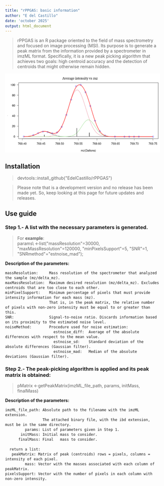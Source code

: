 ```yaml
---
title: "rPPGAS: basic information"
author: "E del Castillo"
date: 'october 2025'
output: html_document
---
```


>rPPGAS is an R package oriented to the field of mass spectrometry and focused on image processing (MSI).
Its purpose is to generate a peak matrix from the information provided by a spectrometer in imzML format.
Specifically, it is a new peak picking algorithm that achieves two goals: high centroid accuracy and the detection of centroids that might otherwise remain hidden.

![](./centroids.png)

## Installation

> devtools::install_github("EdelCastillo/rPPGAS")

> Please note that is a development version and no release has been made yet. So, keep looking at this page for future updates and releases.

## Use guide


### **Step 1**.- A list with the necessary parameters is generated.

> For **example**:  
>params\ <-list("massResolution"=30000, "maxMassResolution"=120000, "minPixelsSupport"=5, "SNR"=1,  "SNRmethod"="estnoise_mad");

**Description of the parameters:**

```         
massResolution:     Mass resolution of the spectrometer that analyzed the sample (mz/delta_mz).
maxMassResolution:  Maximum desired resolution (mz/delta_mz). Excludes centroids that are too close to each other.
minPixelSupport:    Minimum percentage of pixels that must provide intensity information for each mass (mz).
                    That is, in the peak matrix, the relative number of pixels with non-zero intensity must be equal to or greater than this.
SNR:                Signal-to-noise ratio. Discards information based on its proximity to the estimated noise level.
noiseMethod:        Procedure used for noise estimation:
                      estnoise_diff:  Average of the absolute differences with respect to the mean value.
                      estnoise_sd:    Standard deviation of the absolute differences (Gaussian filter).
                      estnoise_mad:   Median of the absolute deviations (Gaussian filter).
```

### **Step 2**.- The peak-picking algorithm is applied and its peak matrix is obtained:

> pMatrix <-getPeakMatrix(imzML_file_path, params, initMass, finalMass)

**Description of the parameters:**   
```
imzML_file_path: Absolute path to the filename with the imzML extension.
                 The attached binary file, with the ibd extension, must be in the same directory.
         params: List of parameters given in Step 1.
       initMass: Initial mass to consider.
      finalMass: Final   mass to consider.

  return a list: 
   peakMatrix: Matrix of peak (centroids) rows = pixels, columns = intensity of each pixel.
         mass: Vector with the masses associated with each column of peakMatrix.
pixelsSupport: Vector with the number of pixels in each column with non-zero intensity.
```
